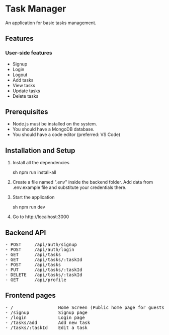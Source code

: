 #  Task Manager

An application for basic tasks management.

## Features

### User-side features

- Signup
- Login
- Logout
- Add tasks
- View tasks
- Update tasks
- Delete tasks

## Prerequisites

- Node.js must be installed on the system.
- You should have a MongoDB database.
- You should have a code editor (preferred: VS Code)

## Installation and Setup

1. Install all the dependencies

   sh
   npm run install-all
   

2. Create a file named ".env" inside the backend folder. Add data from .env.example file and substitute your credentials there.

3. Start the application

   sh
   npm run dev
   

4. Go to http://localhost:3000

## Backend API

<pre>
- POST     /api/auth/signup
- POST     /api/auth/login
- GET      /api/tasks
- GET      /api/tasks/:taskId
- POST     /api/tasks
- PUT      /api/tasks/:taskId
- DELETE   /api/tasks/:taskId
- GET      /api/profile
</pre>

## Frontend pages

<pre>
- /                 Home Screen (Public home page for guests and private dashboard (tasks) for logged-in users)
- /signup           Signup page
- /login            Login page
- /tasks/add        Add new task
- /tasks/:taskId    Edit a task
</pre>
